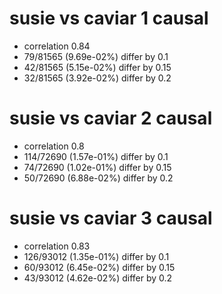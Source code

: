 # susie vs caviar  1 causal

- correlation 0.84
- 79/81565 (9.69e-02%) differ by 0.1
- 42/81565 (5.15e-02%) differ by 0.15
- 32/81565 (3.92e-02%) differ by 0.2


# susie vs caviar  2 causal

- correlation 0.8
- 114/72690 (1.57e-01%) differ by 0.1
- 74/72690 (1.02e-01%) differ by 0.15
- 50/72690 (6.88e-02%) differ by 0.2


# susie vs caviar  3 causal

- correlation 0.83
- 126/93012 (1.35e-01%) differ by 0.1
- 60/93012 (6.45e-02%) differ by 0.15
- 43/93012 (4.62e-02%) differ by 0.2


